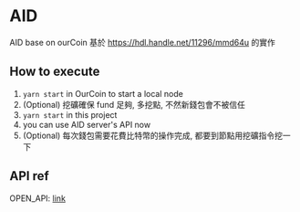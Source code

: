 # AID

AID base on ourCoin
基於 https://hdl.handle.net/11296/mmd64u 的實作

## How to execute

1. `yarn start` in OurCoin to start a local node
2. (Optional) 挖礦確保 fund 足夠, 多挖點, 不然新錢包會不被信任
3. `yarn start` in this project
4. you can use AID server's API now
5. (Optional) 每次錢包需要花費比特幣的操作完成, 都要到節點用挖礦指令挖一下

## API ref

OPEN_API: [link](./docs/openapi.yaml)
